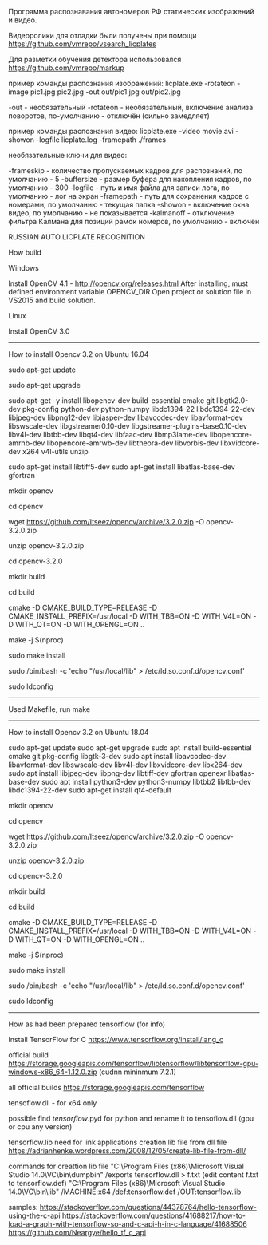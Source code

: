 
Программа распознавания автономеров РФ статических изображений и видео.

Видеоролики для отладки были получены при помощи https://github.com/vmrepo/vsearch_licplates

Для разметки обучения детектора использовался https://github.com/vmrepo/markup


пример команды распознания изображений:
licplate.exe -rotateon -image pic1.jpg pic2.jpg -out out/pic1.jpg out/pic2.jpg

-out - необязательный
-rotateon - необязательный, включение анализа поворотов, по-умолчанию - отключён (сильно замедляет)

пример команды распознания видео:
licplate.exe -video movie.avi -showon -logfile licplate.log -framepath ./frames

необязательные ключи для видео:

-frameskip - количество пропускаемых кадров для распознаний, по умолчанию - 5
-buffersize - размер буфера для накопления кадров, по умолчанию - 300
-logfile - путь и имя файла для записи лога, по умолчанию - лог на экран
-framepath - путь для сохранения кадров с номерами, по умолчанию - текущая папка
-showon - включение окна видео, по умолчанию - не показывается
-kalmanoff - отключение фильтра Калмана для позиций рамок номеров, по умолчанию - включён


RUSSIAN AUTO LICPLATE RECOGNITION

How build


Windows

Install OpenCV 4.1 - http://opencv.org/releases.html
After installing, must defined environment variable OPENCV_DIR
Open project or solution file in VS2015 and build solution.


Linux

Install OpenCV 3.0

***************************************************************************************
How to install Opencv 3.2 on Ubuntu 16.04

sudo apt-get update

sudo apt-get upgrade

sudo apt-get -y install libopencv-dev build-essential cmake git libgtk2.0-dev pkg-config python-dev python-numpy libdc1394-22 libdc1394-22-dev libjpeg-dev libpng12-dev libjasper-dev libavcodec-dev libavformat-dev libswscale-dev libgstreamer0.10-dev libgstreamer-plugins-base0.10-dev libv4l-dev libtbb-dev libqt4-dev libfaac-dev libmp3lame-dev libopencore-amrnb-dev libopencore-amrwb-dev libtheora-dev libvorbis-dev libxvidcore-dev x264 v4l-utils unzip

sudo apt-get install libtiff5-dev
sudo apt-get install libatlas-base-dev gfortran

mkdir opencv

cd opencv

wget https://github.com/Itseez/opencv/archive/3.2.0.zip -O opencv-3.2.0.zip

unzip opencv-3.2.0.zip

cd opencv-3.2.0

mkdir build

cd build

cmake -D CMAKE_BUILD_TYPE=RELEASE -D CMAKE_INSTALL_PREFIX=/usr/local -D WITH_TBB=ON -D WITH_V4L=ON -D WITH_QT=ON -D WITH_OPENGL=ON ..

make -j $(nproc)

sudo make install

sudo /bin/bash -c 'echo "/usr/local/lib" > /etc/ld.so.conf.d/opencv.conf'

sudo ldconfig
***************************************************************************************

Used Makefile, run make


***************************************************************************************
How to install Opencv 3.2 on Ubuntu 18.04

sudo apt-get update
sudo apt-get upgrade
sudo apt install build-essential cmake git pkg-config libgtk-3-dev
sudo apt install libavcodec-dev libavformat-dev libswscale-dev libv4l-dev libxvidcore-dev libx264-dev
sudo apt install libjpeg-dev libpng-dev libtiff-dev gfortran openexr libatlas-base-dev
sudo apt install python3-dev python3-numpy libtbb2 libtbb-dev libdc1394-22-dev
sudo apt-get install qt4-default

mkdir opencv

cd opencv

wget https://github.com/Itseez/opencv/archive/3.2.0.zip -O opencv-3.2.0.zip

unzip opencv-3.2.0.zip

cd opencv-3.2.0

mkdir build

cd build

cmake -D CMAKE_BUILD_TYPE=RELEASE -D CMAKE_INSTALL_PREFIX=/usr/local -D WITH_TBB=ON -D WITH_V4L=ON -D WITH_QT=ON -D WITH_OPENGL=ON ..

make -j $(nproc)

sudo make install

sudo /bin/bash -c 'echo "/usr/local/lib" > /etc/ld.so.conf.d/opencv.conf'

sudo ldconfig



***************************************************************************************
How as had been prepared tensorflow (for info)

Install TensorFlow for C
https://www.tensorflow.org/install/lang_c

official build
https://storage.googleapis.com/tensorflow/libtensorflow/libtensorflow-gpu-windows-x86_64-1.12.0.zip
(cudnn mininmum 7.2.1)

all official builds
https://storage.googleapis.com/tensorflow

tensoflow.dll - for x64 only

possible find *tensorflow*.pyd for python and rename it to tensoflow.dll (gpu or cpu any version)

tensorflow.lib need for link applications
creation lib file from dll file
https://adrianhenke.wordpress.com/2008/12/05/create-lib-file-from-dll/

commands for creattion lib file
"C:\Program Files (x86)\Microsoft Visual Studio 14.0\VC\bin\dumpbin" /exports tensorflow.dll > f.txt
(edit content f.txt to tensorflow.def)
"C:\Program Files (x86)\Microsoft Visual Studio 14.0\VC\bin\lib" /MACHINE:x64 /def:tensorflow.def /OUT:tensorflow.lib

samples:
https://stackoverflow.com/questions/44378764/hello-tensorflow-using-the-c-api
https://stackoverflow.com/questions/41688217/how-to-load-a-graph-with-tensorflow-so-and-c-api-h-in-c-language/41688506
https://github.com/Neargye/hello_tf_c_api
